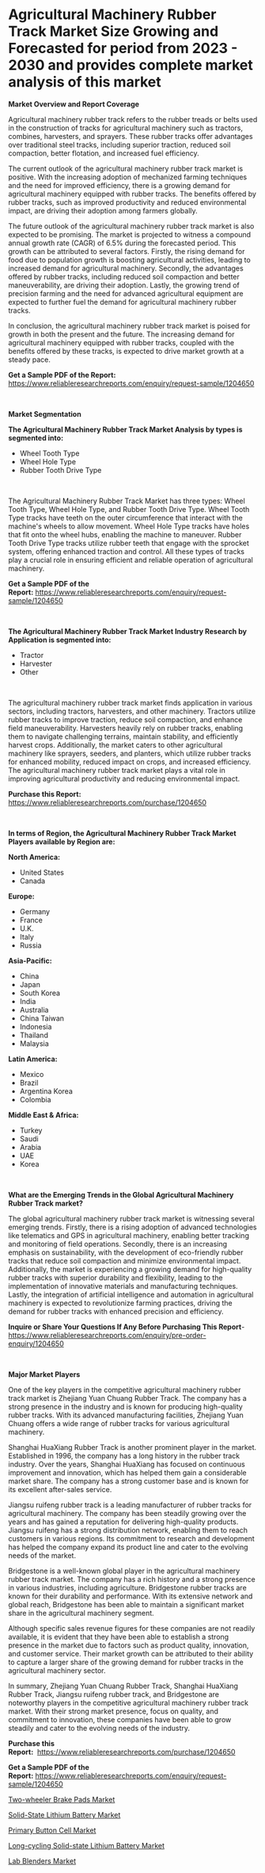 <p><h1>Agricultural Machinery Rubber Track Market Size Growing and Forecasted for period from 2023 - 2030 and provides complete market analysis of this market</h1></p><p><strong>Market Overview and Report Coverage</strong></p>
<p><p>Agricultural machinery rubber track refers to the rubber treads or belts used in the construction of tracks for agricultural machinery such as tractors, combines, harvesters, and sprayers. These rubber tracks offer advantages over traditional steel tracks, including superior traction, reduced soil compaction, better flotation, and increased fuel efficiency.</p><p>The current outlook of the agricultural machinery rubber track market is positive. With the increasing adoption of mechanized farming techniques and the need for improved efficiency, there is a growing demand for agricultural machinery equipped with rubber tracks. The benefits offered by rubber tracks, such as improved productivity and reduced environmental impact, are driving their adoption among farmers globally.</p><p>The future outlook of the agricultural machinery rubber track market is also expected to be promising. The market is projected to witness a compound annual growth rate (CAGR) of 6.5% during the forecasted period. This growth can be attributed to several factors. Firstly, the rising demand for food due to population growth is boosting agricultural activities, leading to increased demand for agricultural machinery. Secondly, the advantages offered by rubber tracks, including reduced soil compaction and better maneuverability, are driving their adoption. Lastly, the growing trend of precision farming and the need for advanced agricultural equipment are expected to further fuel the demand for agricultural machinery rubber tracks.</p><p>In conclusion, the agricultural machinery rubber track market is poised for growth in both the present and the future. The increasing demand for agricultural machinery equipped with rubber tracks, coupled with the benefits offered by these tracks, is expected to drive market growth at a steady pace.</p></p>
<p><strong>Get a Sample PDF of the Report:</strong> <a href="https://www.reliableresearchreports.com/enquiry/request-sample/1204650">https://www.reliableresearchreports.com/enquiry/request-sample/1204650</a></p>
<p>&nbsp;</p>
<p><strong>Market Segmentation</strong></p>
<p><strong>The Agricultural Machinery Rubber Track Market Analysis by types is segmented into:</strong></p>
<p><ul><li>Wheel Tooth Type</li><li>Wheel Hole Type</li><li>Rubber Tooth Drive Type</li></ul></p>
<p>&nbsp;</p>
<p><p>The Agricultural Machinery Rubber Track Market has three types: Wheel Tooth Type, Wheel Hole Type, and Rubber Tooth Drive Type. Wheel Tooth Type tracks have teeth on the outer circumference that interact with the machine's wheels to allow movement. Wheel Hole Type tracks have holes that fit onto the wheel hubs, enabling the machine to maneuver. Rubber Tooth Drive Type tracks utilize rubber teeth that engage with the sprocket system, offering enhanced traction and control. All these types of tracks play a crucial role in ensuring efficient and reliable operation of agricultural machinery.</p></p>
<p><strong>Get a Sample PDF of the Report:</strong>&nbsp;<a href="https://www.reliableresearchreports.com/enquiry/request-sample/1204650">https://www.reliableresearchreports.com/enquiry/request-sample/1204650</a></p>
<p>&nbsp;</p>
<p><strong>The Agricultural Machinery Rubber Track Market Industry Research by Application is segmented into:</strong></p>
<p><ul><li>Tractor</li><li>Harvester</li><li>Other</li></ul></p>
<p>&nbsp;</p>
<p><p>The agricultural machinery rubber track market finds application in various sectors, including tractors, harvesters, and other machinery. Tractors utilize rubber tracks to improve traction, reduce soil compaction, and enhance field maneuverability. Harvesters heavily rely on rubber tracks, enabling them to navigate challenging terrains, maintain stability, and efficiently harvest crops. Additionally, the market caters to other agricultural machinery like sprayers, seeders, and planters, which utilize rubber tracks for enhanced mobility, reduced impact on crops, and increased efficiency. The agricultural machinery rubber track market plays a vital role in improving agricultural productivity and reducing environmental impact.</p></p>
<p><strong>Purchase this Report:</strong>&nbsp; <a href="https://www.reliableresearchreports.com/purchase/1204650">https://www.reliableresearchreports.com/purchase/1204650</a></p>
<p>&nbsp;</p>
<p><strong>In terms of Region, the Agricultural Machinery Rubber Track Market Players available by Region are:</strong></p>
<p>
    <p> <strong> North America: </strong>
        <ul>
            <li>United States</li>
            <li>Canada</li>
        </ul>
        </p> 
    <p> <strong> Europe: </strong>
        <ul>
            <li>Germany</li>
            <li>France</li>
            <li>U.K.</li>
            <li>Italy</li>
            <li>Russia</li>
        </ul>
        </p> 
    <p> <strong> Asia-Pacific: </strong>
        <ul>
            <li>China</li>
            <li>Japan</li>
            <li>South Korea</li>
            <li>India</li>
            <li>Australia</li>
            <li>China Taiwan</li>
            <li>Indonesia</li>
            <li>Thailand</li>
            <li>Malaysia</li>
        </ul>
        </p> 
    <p> <strong> Latin America: </strong>
        <ul>
            <li>Mexico</li>
            <li>Brazil</li>
            <li>Argentina Korea</li>
            <li>Colombia</li>
        </ul>
        </p> 
    <p> <strong> Middle East & Africa: </strong>
        <ul>
            <li>Turkey</li>
            <li>Saudi</li>
            <li>Arabia</li>
            <li>UAE</li>
            <li>Korea</li>
        </ul>
    </p>
    </p>
<p>&nbsp;</p>
<p><strong>What are the Emerging Trends in the Global Agricultural Machinery Rubber Track market?</strong></p>
<p><p>The global agricultural machinery rubber track market is witnessing several emerging trends. Firstly, there is a rising adoption of advanced technologies like telematics and GPS in agricultural machinery, enabling better tracking and monitoring of field operations. Secondly, there is an increasing emphasis on sustainability, with the development of eco-friendly rubber tracks that reduce soil compaction and minimize environmental impact. Additionally, the market is experiencing a growing demand for high-quality rubber tracks with superior durability and flexibility, leading to the implementation of innovative materials and manufacturing techniques. Lastly, the integration of artificial intelligence and automation in agricultural machinery is expected to revolutionize farming practices, driving the demand for rubber tracks with enhanced precision and efficiency.</p></p>
<p><strong>Inquire or Share Your Questions If Any Before Purchasing This Report</strong>- <a href="https://www.reliableresearchreports.com/enquiry/pre-order-enquiry/1204650">https://www.reliableresearchreports.com/enquiry/pre-order-enquiry/1204650</a></p>
<p>&nbsp;</p>
<p><strong>Major Market Players</strong></p>
<p><p>One of the key players in the competitive agricultural machinery rubber track market is Zhejiang Yuan Chuang Rubber Track. The company has a strong presence in the industry and is known for producing high-quality rubber tracks. With its advanced manufacturing facilities, Zhejiang Yuan Chuang offers a wide range of rubber tracks for various agricultural machinery.</p><p>Shanghai HuaXiang Rubber Track is another prominent player in the market. Established in 1996, the company has a long history in the rubber track industry. Over the years, Shanghai HuaXiang has focused on continuous improvement and innovation, which has helped them gain a considerable market share. The company has a strong customer base and is known for its excellent after-sales service.</p><p>Jiangsu ruifeng rubber track is a leading manufacturer of rubber tracks for agricultural machinery. The company has been steadily growing over the years and has gained a reputation for delivering high-quality products. Jiangsu ruifeng has a strong distribution network, enabling them to reach customers in various regions. Its commitment to research and development has helped the company expand its product line and cater to the evolving needs of the market.</p><p>Bridgestone is a well-known global player in the agricultural machinery rubber track market. The company has a rich history and a strong presence in various industries, including agriculture. Bridgestone rubber tracks are known for their durability and performance. With its extensive network and global reach, Bridgestone has been able to maintain a significant market share in the agricultural machinery segment.</p><p>Although specific sales revenue figures for these companies are not readily available, it is evident that they have been able to establish a strong presence in the market due to factors such as product quality, innovation, and customer service. Their market growth can be attributed to their ability to capture a larger share of the growing demand for rubber tracks in the agricultural machinery sector.</p><p>In summary, Zhejiang Yuan Chuang Rubber Track, Shanghai HuaXiang Rubber Track, Jiangsu ruifeng rubber track, and Bridgestone are noteworthy players in the competitive agricultural machinery rubber track market. With their strong market presence, focus on quality, and commitment to innovation, these companies have been able to grow steadily and cater to the evolving needs of the industry.</p></p>
<p><strong>Purchase this Report:</strong>&nbsp;&nbsp;<a href="https://www.reliableresearchreports.com/purchase/1204650">https://www.reliableresearchreports.com/purchase/1204650</a></p>
<p></p>
<p><strong>Get a Sample PDF of the Report:</strong>&nbsp;<a href="https://www.reliableresearchreports.com/enquiry/request-sample/1204650">https://www.reliableresearchreports.com/enquiry/request-sample/1204650</a></p>
<p><p><a href="https://www.linkedin.com/pulse/two-wheeler-brake-pads-market-challenges-opportunities/">Two-wheeler Brake Pads Market</a></p><p><a href="https://github.com/dzharov81/Market-Research-Report-List-1/blob/main/solid-state-lithium-battery-market.md">Solid-State Lithium Battery Market</a></p><p><a href="https://medium.com/@reportmines/primary-button-cell-market-exploring-market-share-market-trends-and-future-growth-808d79f6c5ec">Primary Button Cell Market</a></p><p><a href="https://github.com/ambrozg/Market-Research-Report-List-1/blob/main/long-cycling-solid-state-lithium-battery-market.md">Long-cycling Solid-state Lithium Battery Market</a></p><p><a href="https://www.linkedin.com/pulse/lab-blenders-market-size-2023-2030-global-industrial-analysis/">Lab Blenders Market</a></p></p>